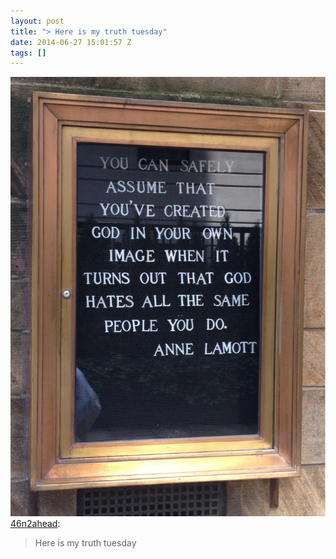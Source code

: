 ```yaml
---
layout: post
title: "> Here is my truth tuesday"
date: 2014-06-27 15:01:57 Z
tags: []
---
```

![](/media/2014/06/90064212792.jpg)
[46n2ahead](http://46n2ahead.tumblr.com/post/89758291132/here-is-my-truth-tuesday):

> Here is my truth tuesday
